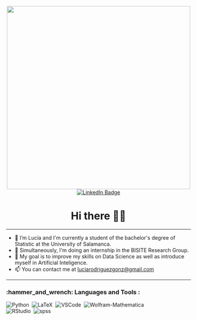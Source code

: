 <div id="header" align="center">
  <img src="https://miro.medium.com/v2/resize:fit:800/1*cbLDAuE6Q1gPNUlL4nMGQw.gif" width="500"/>
  <div id="badges">
  <a href="https://www.linkedin.com/in/luc%C3%ADa-isabel-rodr%C3%ADguez-gonz%C3%A1lez-639180263/">
    <img src="https://img.shields.io/badge/LinkedIn-blue?style=for-the-badge&logo=linkedin&logoColor=white" alt="LinkedIn Badge"/>
  </a>
  </div>
  <img src="https://komarev.com/ghpvc/?username=lrodriguezAir&style=flat-square&color=blue" alt=""/>
  <h1>Hi there 👋🤠</h1>
</div>
<hr/>

- 🤠 I’m Lucía and I'm currently a student of the bachelor's degree of Statistic at the University of Salamanca.
- 💼 Simultaneously, I'm doing an internship in the BISITE Research Group.
- 🌱 My goal is to improve my skills on Data Science as well as introduce myself in Artificial Inteligence.
- 📫 You can contact me at luciarodriguezgonz@gmail.com

<hr/>
<h3>:hammer_and_wrench: Languages and Tools :</h3>
<div>
  </a>
  <img src="https://img.shields.io/badge/python-3670A0?style=for-the-badge&logo=python&logoColor=ffdd54" title="Python" alt="Python"/>&nbsp;
  <img src="https://img.shields.io/badge/latex-%23008080.svg?style=for-the-badge&logo=latex&logoColor=white" title="LaTeX" alt="LaTeX"/>&nbsp;
  <img src="https://img.shields.io/badge/Visual%20Studio%20Code-0078d7.svg?style=for-the-badge&logo=visual-studio-code&logoColor=white" title="VSCode" alt="VSCode"/>&nbsp;
  <img src="https://img.shields.io/badge/Wolfram-Mathematica-0078d7.svg?style=for-the-badge&logo=Wolfram-Mathematica&logoColor=white" title="Wolfram-Mathematica" alt="Wolfram-Mathematica"/>&nbsp;
  <br/>
  <img src="https://img.shields.io/badge/RStudio-0078d7.svg?style=for-the-badge&logo=RStudio&logoColor=white" title="RStudio" alt="RStudio"/>&nbsp;
  <img src="https://img.shields.io/badge/spss-0078d7.svg?style=for-the-badge&logo=spss&logoColor=white" title="SPSS" alt="spss"/>&nbsp;
  
  
</div>
